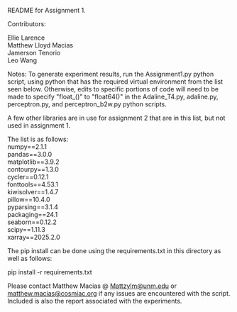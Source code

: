 README for Assignment 1.


Contributors: 

Ellie Larence  
Matthew Lloyd Macias  
Jamerson Tenorio  
Leo Wang  


Notes:
To generate experiment results, run the Assignment1.py python script, using python that 
has the required virtual environment from the list seen below. Otherwise, edits to
specific portions of code will need to be made to specify "float_()" to "float64()" in 
the Adaline_T4.py, adaline.py, perceptron.py, and perceptron_b2w.py python scripts.  

A few other libraries are in use for assignment 2 that are in this list, but not used
in assignment 1.  

The list is as follows:  
numpy==2.1.1  
pandas==3.0.0   
matplotlib==3.9.2  
contourpy==1.3.0  
cycler==0.12.1  
fonttools==4.53.1  
kiwisolver==1.4.7  
pillow==10.4.0  
pyparsing==3.1.4  
packaging==24.1  
seaborn==0.12.2  
scipy==1.11.3  
xarray==2025.2.0  

The pip install can be done using the requirements.txt in this directory as well as follows:  

pip install -r requirements.txt  

Please contact Matthew Macias @ Mattzylm@unm.edu or matthew.macias@cosmiac.org if
any issues are encountered with the script. Included is also the report associated with the
experiments.
